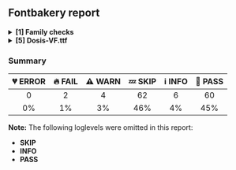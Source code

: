 ## Fontbakery report

<details>
<summary><b>[1] Family checks</b></summary>
<details>
<summary>:fire: <b>FAIL:</b> Check font has a license.</summary>

* [com.google.fonts/check/028](https://github.com/googlefonts/fontbakery/search?q=com.google.fonts/check/028)
* :fire: **FAIL** No license file was found. Please add an OFL.txt or a LICENSE.txt file. If you are running fontbakery on a Google Fonts upstream repo, which is fine, just make sure there is a temporary license file in the same folder. [code: no-license]

</details>
<br>
</details>
<details>
<summary><b>[5] Dosis-VF.ttf</b></summary>
<details>
<summary>:fire: <b>FAIL:</b> Checking with Microsoft Font Validator.</summary>

* [com.google.fonts/check/037](https://github.com/googlefonts/fontbakery/search?q=com.google.fonts/check/037)
* :fire: **FAIL** MS-FonVal: The version number is neither 0x00010000 nor 0x0001002 DETAILS: 0x00010003
* :fire: **FAIL** MS-FonVal: The device table's DeltaFormat value is invalid DETAILS: LookupList, Lookup[0], SubTable[0](PairPos, fmt 1), PairSet[0], PairValueRecord[0], Value1, XAdvDeviceTable, DeltaFormat = 32768
* :fire: **FAIL** MS-FonVal: The device table's DeltaFormat value is invalid DETAILS: LookupList, Lookup[0], SubTable[0](PairPos, fmt 1), PairSet[0], PairValueRecord[1], Value1, XAdvDeviceTable, DeltaFormat = 32768
* :fire: **FAIL** MS-FonVal: The device table's DeltaFormat value is invalid DETAILS: LookupList, Lookup[0], SubTable[0](PairPos, fmt 1), PairSet[0], PairValueRecord[2], Value1, XAdvDeviceTable, DeltaFormat = 32768
 :fire: **FAIL** MS-FonVal: The device table's DeltaFormat value is invalid DETAILS: LookupList, Lookup[3], SubTable[0](MarkMarkPos), Mark2Array, Mark2Record[13], Mark2Anchor[0], XDeviceTable, DeltaFormat = 32768
* :fire: **FAIL** MS-FonVal: The device table's DeltaFormat value is invalid DETAILS: LookupList, Lookup[3], SubTable[0](MarkMarkPos), Mark2Array, Mark2Record[13], Mark2Anchor[0], YDeviceTable, DeltaFormat = 32768
* :fire: **FAIL** MS-FonVal: The device table's DeltaFormat value is invalid DETAILS: LookupList, Lookup[3], SubTable[0](MarkMarkPos), Mark2Array, Mark2Record[14], Mark2Anchor[0], XDeviceTable, DeltaFormat = 32768
* :fire: **FAIL** MS-FonVal: The device table's DeltaFormat value is invalid DETAILS: LookupList, Lookup[3], SubTable[0](MarkMarkPos), Mark2Array, Mark2Record[14], Mark2Anchor[0], YDeviceTable, DeltaFormat = 32768
* :fire: **FAIL** MS-FonVal: The device table's DeltaFormat value is invalid DETAILS: LookupList, Lookup[3], SubTable[0](MarkMarkPos), Mark2Array, Mark2Record[15], Mark2Anchor[0], XDeviceTable, DeltaFormat = 32768
* :fire: **FAIL** MS-FonVal: The device table's DeltaFormat value is invalid DETAILS: LookupList, Lookup[3], SubTable[0](MarkMarkPos), Mark2Array, Mark2Record[15], Mark2Anchor[0], YDeviceTable, DeltaFormat = 32768
* :fire: **FAIL** MS-FonVal: The device table's DeltaFormat value is invalid DETAILS: LookupList, Lookup[3], SubTable[0](MarkMarkPos), Mark2Array, Mark2Record[16], Mark2Anchor[0], XDeviceTable, DeltaFormat = 32768
* :fire: **FAIL** MS-FonVal: The device table's DeltaFormat value is invalid DETAILS: LookupList, Lookup[3], SubTable[0](MarkMarkPos), Mark2Array, Mark2Record[16], Mark2Anchor[0], YDeviceTable, DeltaFormat = 32768
* :fire: **FAIL** MS-FonVal: The LookupFlag reserved bits are not all set to zero DETAILS: LookupList, Lookup[4]
* :fire: **FAIL** MS-FonVal: The device table's DeltaFormat value is invalid DETAILS: LookupList, Lookup[4], SubTable[0](MarkMarkPos), Mark1Array, MarkRecord[0], AnchorTable, XDeviceTable, DeltaFormat = 32768
* :fire: **FAIL** MS-FonVal: The device table's DeltaFormat value is invalid DETAILS: LookupList, Lookup[4], SubTable[0](MarkMarkPos), Mark1Array, MarkRecord[0], AnchorTable, YDeviceTable, DeltaFormat = 32768
* :fire: **FAIL** MS-FonVal: The device table's DeltaFormat value is invalid DETAILS: LookupList, Lookup[4], SubTable[0](MarkMarkPos), Mark2Array, Mark2Record[0], Mark2Anchor[0], XDeviceTable, DeltaFormat = 32768
* :fire: **FAIL** MS-FonVal: The device table's DeltaFormat value is invalid DETAILS: LookupList, Lookup[4], SubTable[0](MarkMarkPos), Mark2Array, Mark2Record[0], Mark2Anchor[0], YDeviceTable, DeltaFormat = 32768
* :fire: **FAIL** MS-FonVal: The PostScript string is not present for both required platforms DETAILS: Mac Postscript string is missing, but MS Postscript string is present
* :warning: **WARN** MS-FonVal: Recommended table is missing DETAILS: kern
* :warning: **WARN** MS-FonVal: Recommended table is missing DETAILS: hdmx
* :warning: **WARN** MS-FonVal: Recommended table is missing DETAILS: VDMX
* :warning: **WARN** MS-FonVal: The version number is valid, but less than 5 DETAILS: 4
* :warning: **WARN** MS-FonVal: The xAvgCharWidth field does not equal the calculated value DETAILS: actual = 447, calc = 446
* :warning: **WARN** MS-FonVal: PANOSE(tm) is undefined. Font mapping may not work properly
* :warning: **WARN** MS-FonVal: There are undefined bits set in fsSelection field DETAILS: Bit(s) 7
* :warning: **WARN** MS-FonVal: The value of sTypoAscender minus sTypoDescender is greater than unitsPerEm DETAILS: sTypoAscender = 1027, sTypoDescender = -237
* :warning: **WARN** MS-FonVal: The table does not contain any Apple subtables
* :warning: **WARN** MS-FonVal: Apple logo mapping test not performed, cmap 1,0 not present
* :warning: **WARN** MS-FonVal: Not all extremes are marked with the on-curve control points  DETAILS: Glyph index 72
* :warning: **WARN** MS-FonVal: Intersecting components of composite glyph DETAILS: Glyph index 106
* :warning: **WARN** MS-FonVal: Intersecting components of composite glyph DETAILS: Glyph index 114
* :warning: **WARN** MS-FonVal: Intersecting components of composite glyph DETAILS: Glyph index 128
* :warning: **WARN** MS-FonVal: Intersecting components of composite glyph DETAILS: Glyph index 143
* :warning: **WARN** MS-FonVal: Intersecting components of composite glyph DETAILS: Glyph index 151
* :warning: **WARN** MS-FonVal: Not all extremes are marked with the on-curve control points  DETAILS: Glyph index 244
* :warning: **WARN** MS-FonVal: Intersecting components of composite glyph DETAILS: Glyph index 247
* :warning: **WARN** MS-FonVal: Intersecting components of composite glyph DETAILS: Glyph index 281
* :warning: **WARN** MS-FonVal: Intersecting components of composite glyph DETAILS: Glyph index 289
* :warning: **WARN** MS-FonVal: Intersecting components of composite glyph DETAILS: Glyph index 319
* :warning: **WARN** MS-FonVal: Not all extremes are marked with the on-curve control points  DETAILS: Glyph index 501
* :warning: **WARN** MS-FonVal: Not all extremes are marked with the on-curve control points  DETAILS: Glyph index 503
* :warning: **WARN** MS-FonVal: Not all extremes are marked with the on-curve control points  DETAILS: Glyph index 515
* :warning: **WARN** MS-FonVal: Not all extremes are marked with the on-curve control points  DETAILS: Glyph index 516
* :warning: **WARN** MS-FonVal: Not all extremes are marked with the on-curve control points  DETAILS: Glyph index 517
* :warning: **WARN** MS-FonVal: The unitsPerEm value is not a power of two DETAILS: 1000
* :warning: **WARN** MS-FonVal: The modified time is an unlikely value DETAILS: modified = 3622999938 (Sunday, October 21, 2018 8:52 PM)
* :warning: **WARN** MS-FonVal: The lowestRecPPEM value may be unreasonably small DETAILS: lowestRecPPEM = 6
* :warning: **WARN** MS-FonVal: Ascender is different than OS/2.usWinAscent. Different line heights on Windows and Apple DETAILS: hhea.Ascender = 1027, OS/2.usWinAscent = 1123
* :warning: **WARN** MS-FonVal: The LineGap value is less than the recommended value DETAILS: LineGap = 0, recommended = 96
* :warning: **WARN** MS-FonVal: The leftSideBearing is greater than the advance width (unlikely value) DETAILS: glyph# 496
* :warning: **WARN** MS-FonVal: The leftSideBearing is greater than the advance width (unlikely value) DETAILS: glyph# 500
* :warning: **WARN** MS-FonVal: The leftSideBearing is greater than the advance width (unlikely value) DETAILS: glyph# 503
* :warning: **WARN** MS-FonVal: The leftSideBearing is greater than the advance width (unlikely value) DETAILS: glyph# 504
* :warning: **WARN** MS-FonVal: The leftSideBearing is greater than the advance width (unlikely value) DETAILS: glyph# 505
* :warning: **WARN** MS-FonVal: The leftSideBearing is greater than the advance width (unlikely value) DETAILS: glyph# 506
* :warning: **WARN** MS-FonVal: The leftSideBearing is greater than the advance width (unlikely value) DETAILS: glyph# 509
* :warning: **WARN** MS-FonVal: The leftSideBearing is greater than the advance width (unlikely value) DETAILS: glyph# 510
* :warning: **WARN** MS-FonVal: The leftSideBearing is greater than the advance width (unlikely value) DETAILS: glyph# 515
* :warning: **WARN** MS-FonVal: The leftSideBearing is greater than the advance width (unlikely value) DETAILS: glyph# 516
* :warning: **WARN** MS-FonVal: The leftSideBearing is greater than the advance width (unlikely value) DETAILS: glyph# 517
* :warning: **WARN** MS-FonVal: The leftSideBearing is greater than the advance width (unlikely value) DETAILS: glyph# 518
* :warning: **WARN** MS-FonVal: The leftSideBearing is greater than the advance width (unlikely value) DETAILS: glyph# 519
* :warning: **WARN** MS-FonVal: The leftSideBearing is greater than the advance width (unlikely value) DETAILS: glyph# 520
* :warning: **WARN** MS-FonVal: The leftSideBearing is greater than the advance width (unlikely value) DETAILS: glyph# 521
* :warning: **WARN** MS-FonVal: The leftSideBearing is greater than the advance width (unlikely value) DETAILS: glyph# 522
* :warning: **WARN** MS-FonVal: maxSizeOfInstructions computation not via either approved method DETAILS: glyf maxSizeOfInstructions=341, prep size=203, fpgm size=3605, whereas maxp maxSizeOfInstruction is 3605

</details>
<details>
<summary>:warning: <b>WARN:</b> Checking OS/2 achVendID.</summary>

* [com.google.fonts/check/018](https://github.com/googlefonts/fontbakery/search?q=com.google.fonts/check/018)
* :warning: **WARN** OS/2 VendorID value 'IMPA' is not a known registered id. You should set it to your own 4 character code, and register that code with Microsoft at https://www.microsoft.com/typography/links/vendorlist.aspx [code: unknown]

</details>
<details>
<summary>:warning: <b>WARN:</b> Check if each glyph has the recommended amount of contours.</summary>

* [com.google.fonts/check/153](https://github.com/googlefonts/fontbakery/search?q=com.google.fonts/check/153)
* :warning: **WARN** This check inspects the glyph outlines and detects the total number of contours in each of them. The expected values are infered from the typical ammounts of contours observed in a large collection of reference font families. The divergences listed below may simply indicate a significantly different design on some of your glyphs. On the other hand, some of these may flag actual bugs in the font such as glyphs mapped to an incorrect codepoint. Please consider reviewing the design and codepoint assignment of these to make sure they are correct.

The following glyphs do not have the recommended number of contours:

Glyph name: aogonek	Contours detected: 3	Expected: 2
Glyph name: eogonek	Contours detected: 3	Expected: 2
Glyph name: uni0123	Contours detected: 5	Expected: 3 or 4
Glyph name: Uogonek	Contours detected: 2	Expected: 1
Glyph name: ohorn	Contours detected: 3	Expected: 2
Glyph name: Uhorn	Contours detected: 2	Expected: 1
Glyph name: uhorn	Contours detected: 2	Expected: 1
Glyph name: uni1EDB	Contours detected: 4	Expected: 3
Glyph name: uni1EDD	Contours detected: 4	Expected: 3
Glyph name: uni1EDF	Contours detected: 4	Expected: 3
Glyph name: uni1EE1	Contours detected: 4	Expected: 3
Glyph name: uni1EE3	Contours detected: 4	Expected: 3
Glyph name: uni1EE8	Contours detected: 3	Expected: 2
Glyph name: uni1EE9	Contours detected: 3	Expected: 2
Glyph name: uni1EEA	Contours detected: 3	Expected: 2
Glyph name: uni1EEB	Contours detected: 3	Expected: 2
Glyph name: uni1EEC	Contours detected: 3	Expected: 2
Glyph name: uni1EED	Contours detected: 3	Expected: 2
Glyph name: uni1EEE	Contours detected: 3	Expected: 2
Glyph name: uni1EEF	Contours detected: 3	Expected: 2
Glyph name: uni1EF0	Contours detected: 3	Expected: 2
Glyph name: uni1EF1	Contours detected: 3	Expected: 2

</details>
<details>
<summary>:warning: <b>WARN:</b> Is there kerning info for non-ligated sequences?</summary>

* [com.google.fonts/check/065](https://github.com/googlefonts/fontbakery/search?q=com.google.fonts/check/065)
* :warning: **WARN** GPOS table lacks kerning info for the following non-ligated sequences:
	- f + i
	- i + l

   [code: lacks-kern-info]

</details>
<details>
<summary>:warning: <b>WARN:</b> Are there caret positions declared for every ligature?</summary>

* [com.google.fonts/check/064](https://github.com/googlefonts/fontbakery/search?q=com.google.fonts/check/064)
* :warning: **WARN** This font lacks caret position values for ligature glyphs on its GDEF table. [code: lacks-caret-pos]

</details>
<br>
</details>

### Summary

| :broken_heart: ERROR | :fire: FAIL | :warning: WARN | :zzz: SKIP | :information_source: INFO | :bread: PASS |
|:-----:|:----:|:----:|:----:|:----:|:----:|
| 0 | 2 | 4 | 62 | 6 | 60 |
| 0% | 1% | 3% | 46% | 4% | 45% |

**Note:** The following loglevels were omitted in this report:
* **SKIP**
* **INFO**
* **PASS**
